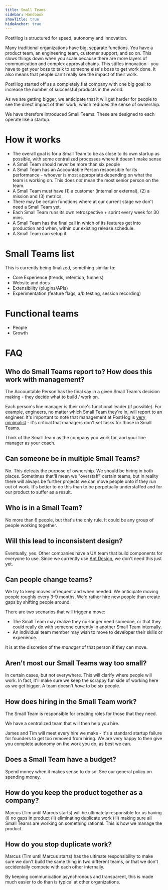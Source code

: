 ```yaml
---
title: Small Teams
sidebar: Handbook
showTitle: true
hideAnchor: true
---
```


PostHog is structured for speed, autonomy and innovation.

Many traditional organizations have big, separate functions. You have a product team, an engineering team, customer support, and so on. This slows things down when you scale because there are more layers of communication and complex approval chains. This stifles innovation - you have to get your boss to talk to someone else's boss to get work done. It also means that people can't really see the impact of their work.

PostHog started off as a completely flat company with one big goal: to increase the number of successful products in the world.

As we are getting bigger, we anticipate that it will get harder for people to see the direct impact of their work, which reduces the sense of ownership.

We have therefore introduced Small Teams. These are designed to each operate like a startup. 

# How it works

* The overall goal is for a Small Team to be as close to its own startup as possible, with some centralized processes where it doesn't make sense
* A Small Team should never be more than six people
* A Small Team has an Accountable Person responsible for its performance - whoever is most appropriate depending on what the team is working on. This does _not_ mean the most senior person on the team.
* A Small Team must have (1) a customer (internal or external), (2) a mission and (3) metrics
* There may be certain functions where at our current stage we don't need a Small Team yet.
* Each Small Team runs its own retrospective + sprint every week for 30 mins.
* A Small Team has the final call in which of its features get into production and when, within our existing release schedule.
* A Small Team can setup it

# Small Teams list

This is currently being finalized, something similar to:

* Core Experience (trends, retention, funnels)
* Website and docs
* Extensibility (plugins/APIs)
* Experimentation (feature flags, a/b testing, session recording)

# Functional teams

* People
* Growth

# FAQ

## Who do Small Teams report to? How does this work with management?

The Accountable Person has the final say in a given Small Team's decision making - they decide what to build / work on.

Each person's line manager is their role's functional leader (if possible). For example, engineers, no matter which Small Team they're in, will report to an engineer. It's important to note that management at PostHog is [very minimalist](management) - it's critical that managers don't set tasks for those in Small Teams.

Think of the Small Team as the company you work for, and your line manager as your coach.

## Can someone be in multiple Small Teams?

No. This defeats the purpose of ownership. We should be hiring in both places. Sometimes that'll mean we "overstaff" certain teams, but in reality there will always be further projects we can move people onto if they run out of work. It's better to do this than to be perpetually understaffed and for our product to suffer as a result.

## Who is in a Small Team?

No more than 6 people, but that's the only rule. It could be any group of people working together.

## Will this lead to inconsistent design?

Eventually, yes. Other companies have a UX team that build components for everyone to use. Since we currently use [Ant Design](https://ant.design/), we don't need this just yet.

## Can people change teams?

We try to keep moves infrequent and when needed. We anticipate moving people roughly every 3-9 months. We'd rather hire new people than create gaps by shifting people around.

There are two scenarios that will trigger a move:

* The Small Team may realize they no-longer need someone, or that they could really do with someone currently in another Small Team internally.
* An individual team member may wish to move to developer their skills or experience.

It is at the discretion of the _manager_ of that person if they can move.

## Aren't most our Small Teams way too small?

In certain cases, but not everywhere. This will clarify where people will work. In fact, it'll make sure we keep the scrappy fun side of working here as we get bigger. A team doesn't _have_ to be six people.

## How does hiring in the Small Team work?

The Small Team is responsible for creating roles for those that they need. 

We have a centralized team that will then help you hire.

James and Tim will meet every hire we make - it's a standard startup failure for founders to get too removed from hiring. We are very happy to then give you complete autonomy on the work you do, as best we can.

## Does a Small Team have a budget?

Spend money when it makes sense to do so. See our general policy on spending money.

## How do you keep the product together as a company?

Marcus (Tim until Marcus starts) will be ultimately responsible for us having (i) no gaps in product (ii) eliminating duplicate work (iii) making sure all Small Teams are working on something rational. This is how we manage the product.

## How do you stop duplicate work?

Marcus (Tim until Marcus starts) has the ultimate responsibility to make sure we don't build the same thing in two different teams, or that we don't accidentally compete with each other internally.

By keeping communication asynchronous and transparent, this is made much easier to do than is typical at other organizations.
